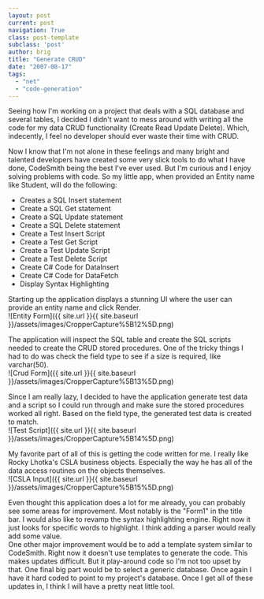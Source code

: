 ```yaml
---
layout: post
current: post
navigation: True
class: post-template
subclass: 'post'
author: brig
title: "Generate CRUD"
date: "2007-08-17"
tags: 
  - "net"
  - "code-generation"
---
```


Seeing how I'm working on a project that deals with a SQL database and several tables, I decided I didn't want to mess around with writing all the code for my data CRUD functionality (Create Read Update Delete). Which, indecently, I feel no developer should ever waste their time with CRUD.  

Now I know that I'm not alone in these feelings and many bright and talented developers have created some very slick tools to do what I have done, CodeSmith being the best I've ever used. But I'm curious and I enjoy solving problems with code. So my little app, when provided an Entity name like Student, will do the following:  

- Creates a SQL Insert statement
- Create a SQL Get statement
- Create a SQL Update statement
- Create a SQL Delete statement
- Create a Test Insert Script
- Create a Test Get Script
- Create a Test Update Script
- Create a Test Delete Script
- Create C# Code for DataInsert
- Create C# Code for DataFetch
- Display Syntax Highlighting
  
Starting up the application displays a stunning UI where the user can provide an entity name and click Render.  
![Entity Form]({{ site.url }}{{ site.baseurl }}/assets/images/CropperCapture%5B12%5D.png)

The application will inspect the SQL table and create the SQL scripts needed to create the CRUD stored procedures. One of the tricky things I had to do was check the field type to see if a size is required, like varchar(50).  
![Crud Form]({{ site.url }}{{ site.baseurl }}/assets/images/CropperCapture%5B13%5D.png)

Since I am really lazy, I decided to have the application generate test data and a script so I could run through and make sure the stored procedures worked all right. Based on the field type, the generated test data is created to match.  
![Test Script]({{ site.url }}{{ site.baseurl }}/assets/images/CropperCapture%5B14%5D.png)

My favorite part of all of this is getting the code written for me. I really like Rocky Lhotka's CSLA business objects. Especially the way he has all of the data access routines on the objects themselves.  
![CSLA Input]({{ site.url }}{{ site.baseurl }}/assets/images/CropperCapture%5B15%5D.png)

Even thought this application does a lot for me already, you can probably see some areas for improvement. Most notably is the "Form1" in the title bar. I would also like to revamp the syntax highlighting engine. Right now it just looks for specific words to highlight. I think adding a parser would really add some value.  
One other major improvement would be to add a template system similar to CodeSmith. Right now it doesn't use templates to generate the code. This makes updates difficult. But it play-around code so I'm not too upset by that. One final big part would be to select a generic database. Once again I have it hard coded to point to my project's database. Once I get all of these updates in, I think I will have a pretty neat little tool.
